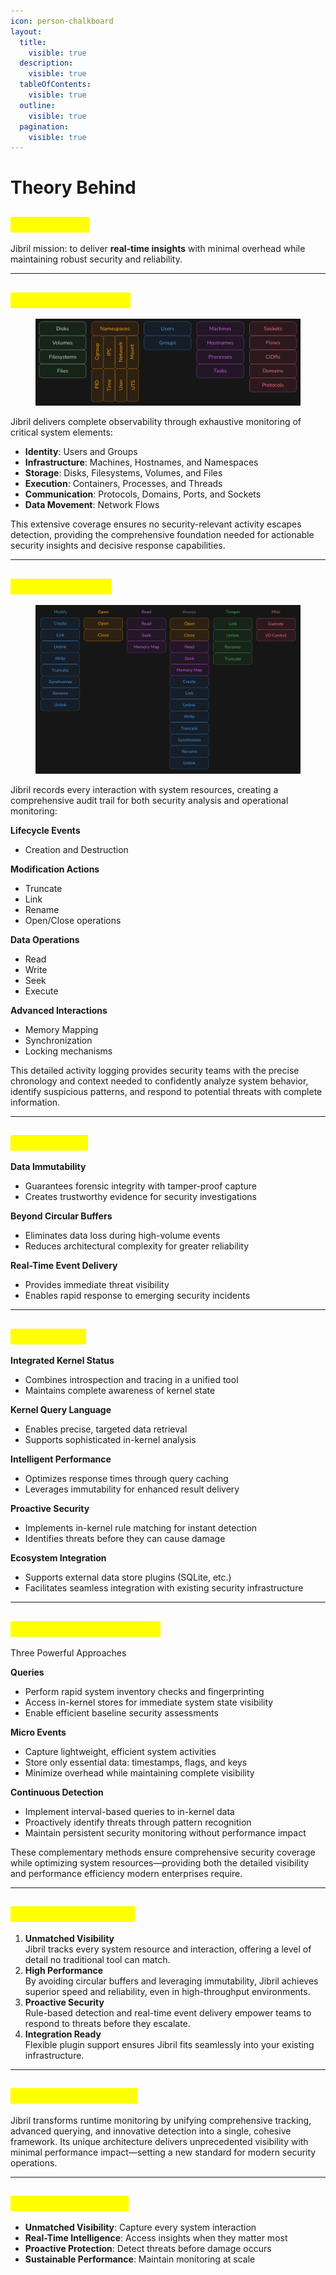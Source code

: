 ```yaml
---
icon: person-chalkboard
layout:
  title:
    visible: true
  description:
    visible: true
  tableOfContents:
    visible: true
  outline:
    visible: true
  pagination:
    visible: true
---
```


# Theory Behind

## <mark style="color:yellow;">Introduction</mark> <a href="#introduction" id="introduction"></a>

Jibril mission: to deliver **real-time insights** with minimal overhead while maintaining robust security and reliability.

***

## <mark style="color:yellow;">Resource Tracking</mark> <a href="#comprehensive-resource-tracking" id="comprehensive-resource-tracking"></a>

<figure><img src="../../.gitbook/assets/image (19).png" alt=""><figcaption></figcaption></figure>

Jibril delivers complete observability through exhaustive monitoring of critical system elements:

* **Identity**: Users and Groups
* **Infrastructure**: Machines, Hostnames, and Namespaces
* **Storage**: Disks, Filesystems, Volumes, and Files
* **Execution**: Containers, Processes, and Threads
* **Communication**: Protocols, Domains, Ports, and Sockets
* **Data Movement**: Network Flows

This extensive coverage ensures no security-relevant activity escapes detection, providing the comprehensive foundation needed for actionable security insights and decisive response capabilities.

***

## <mark style="color:yellow;">Action Visibility</mark>

<figure><img src="../../.gitbook/assets/image (20).png" alt=""><figcaption></figcaption></figure>

Jibril records every interaction with system resources, creating a comprehensive audit trail for both security analysis and operational monitoring:

**Lifecycle Events**

* Creation and Destruction

**Modification Actions**

* Truncate
* Link
* Rename
* Open/Close operations

**Data Operations**

* Read
* Write
* Seek
* Execute

**Advanced Interactions**

* Memory Mapping
* Synchronization
* Locking mechanisms

This detailed activity logging provides security teams with the precise chronology and context needed to confidently analyze system behavior, identify suspicious patterns, and respond to potential threats with complete information.

***

## <mark style="color:yellow;">Advantages</mark> <a href="#key-features-and-innovations" id="key-features-and-innovations"></a>

**Data Immutability**

* Guarantees forensic integrity with tamper-proof capture
* Creates trustworthy evidence for security investigations

**Beyond Circular Buffers**

* Eliminates data loss during high-volume events
* Reduces architectural complexity for greater reliability

**Real-Time Event Delivery**

* Provides immediate threat visibility
* Enables rapid response to emerging security incidents

***

## <mark style="color:yellow;">Capabilities</mark>

**Integrated Kernel Status**

* Combines introspection and tracing in a unified tool
* Maintains complete awareness of kernel state

**Kernel Query Language**

* Enables precise, targeted data retrieval
* Supports sophisticated in-kernel analysis

**Intelligent Performance**

* Optimizes response times through query caching
* Leverages immutability for enhanced result delivery

**Proactive Security**

* Implements in-kernel rule matching for instant detection
* Identifies threats before they can cause damage

**Ecosystem Integration**

* Supports external data store plugins (SQLite, etc.)
* Facilitates seamless integration with existing security infrastructure

***

## <mark style="color:yellow;">Information Acquisition</mark> <a href="#efficient-information-acquisition" id="efficient-information-acquisition"></a>

Three Powerful Approaches

**Queries**

* Perform rapid system inventory checks and fingerprinting
* Access in-kernel stores for immediate system state visibility
* Enable efficient baseline security assessments

**Micro Events**

* Capture lightweight, efficient system activities
* Store only essential data: timestamps, flags, and keys
* Minimize overhead while maintaining complete visibility

**Continuous Detection**

* Implement interval-based queries to in-kernel data
* Proactively identify threats through pattern recognition
* Maintain persistent security monitoring without performance impact

These complementary methods ensure comprehensive security coverage while optimizing system resources—providing both the detailed visibility and performance efficiency modern enterprises require.

***

## <mark style="color:yellow;">Why Choose Jibril?</mark> <a href="#why-choose-jibril" id="why-choose-jibril"></a>

1. **Unmatched Visibility**\
   Jibril tracks every system resource and interaction, offering a level of detail no traditional tool can match.
2. **High Performance**\
   By avoiding circular buffers and leveraging immutability, Jibril achieves superior speed and reliability, even in high-throughput environments.
3. **Proactive Security**\
   Rule-based detection and real-time event delivery empower teams to respond to threats before they escalate.
4. **Integration Ready**\
   Flexible plugin support ensures Jibril fits seamlessly into your existing infrastructure.

***

## <mark style="color:yellow;">Redefining Security</mark>

Jibril transforms runtime monitoring by unifying comprehensive tracking, advanced querying, and innovative detection into a single, cohesive framework. Its unique architecture delivers unprecedented visibility with minimal performance impact—setting a new standard for modern security operations.

***

## <mark style="color:yellow;">Complete Solution</mark>

* **Unmatched Visibility**: Capture every system interaction
* **Real-Time Intelligence**: Access insights when they matter most
* **Proactive Protection**: Detect threats before damage occurs
* **Sustainable Performance**: Maintain monitoring at scale
